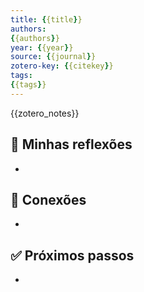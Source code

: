 ```yaml
---
title: {{title}}
authors:
{{authors}}
year: {{year}}
source: {{journal}}
zotero-key: {{citekey}}
tags:
{{tags}}
---
```


{{zotero_notes}}

## 🧠 Minhas reflexões
- 

## 🔗 Conexões
- 

## ✅ Próximos passos
- 
